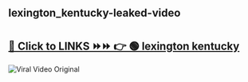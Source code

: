 
 ## lexington_kentucky-leaked-video 

# <h2><a href="https://clipsfans.com/lexington_kentucky&ref=git">🔗 Click to LINKS ⏩⏩ 👉 🟢 lexington kentucky </a></h2>

<a href="https://clipsfans.com/lexington_kentucky&ref=git" rel="nofollow" data-target="animated-image.originalLink"><img src="https://i.ibb.co.com/xMMVF88/686577567.gif" alt="Viral Video Original" style="max-width: 100%; display: inline-block;" data-target="animated-image.originalImage"></a>
